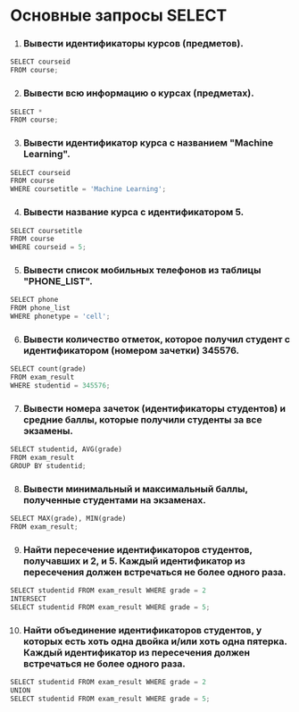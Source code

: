# Основные запросы SELECT

1. ### Вывести идентификаторы курсов (предметов).
```python
SELECT courseid
FROM course;
```
2. ### Вывести всю информацию о курсах (предметах).
```python
SELECT * 
FROM course;
```
3. ### Вывести идентификатор курса с названием "Machine Learning".
```python
SELECT courseid
FROM course
WHERE coursetitle = 'Machine Learning';
```
4. ### Вывести название курса с идентификатором 5.
```python
SELECT coursetitle
FROM course
WHERE courseid = 5;
```
5. ### Вывести список мобильных телефонов из таблицы "PHONE_LIST".
```python
SELECT phone
FROM phone_list
WHERE phonetype = 'cell';
```
6. ### Вывести количество отметок, которое получил студент с идентификатором (номером зачетки) 345576.
```python
SELECT count(grade)
FROM exam_result
WHERE studentid = 345576;
```
7. ### Вывести номера зачеток (идентификаторы студентов) и средние баллы, которые получили студенты за все экзамены.
```python
SELECT studentid, AVG(grade) 
FROM exam_result 
GROUP BY studentid;
```
8. ### Вывести минимальный и максимальный баллы, полученные студентами на экзаменах.
```python
SELECT MAX(grade), MIN(grade) 
FROM exam_result;
```
9. ### Найти пересечение идентификаторов студентов, получавших и 2, и 5. Каждый идентификатор из пересечения должен встречаться не более одного раза.
```python
SELECT studentid FROM exam_result WHERE grade = 2
INTERSECT
SELECT studentid FROM exam_result WHERE grade = 5;
```
10. ### Найти объединение идентификаторов студентов, у которых есть хоть одна двойка и/или хоть одна пятерка. Каждый идентификатор из пересечения должен встречаться не более одного раза.
```python
SELECT studentid FROM exam_result WHERE grade = 2
UNION 
SELECT studentid FROM exam_result WHERE grade = 5;
```
